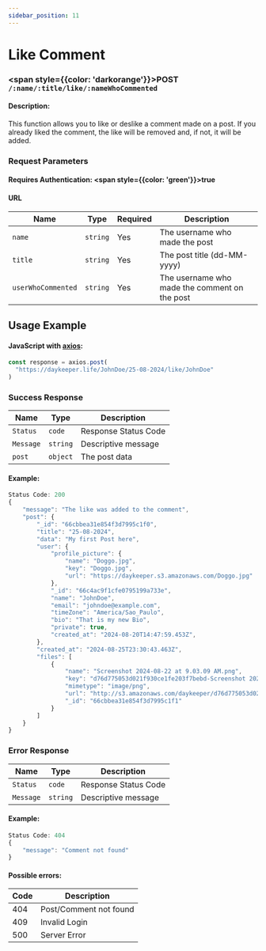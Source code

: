 ```yaml
---
sidebar_position: 11
---
```


# Like Comment

### <span style={{color: 'darkorange'}}>POST</span> `/:name/:title/like/:nameWhoCommented`

#### Description:

This function allows you to like or deslike a comment made on a post. If you already liked the comment, the like will be removed and, if not, it will be added.

### Request Parameters

#### Requires Authentication: <span style={{color: 'green'}}>true</span>

#### URL

| Name               | Type     | Required | Description                                   |
| ------------------ | -------- | -------- | --------------------------------------------- |
| `name`             | `string` | Yes      | The username who made the post                |
| `title`            | `string` | Yes      | The post title (dd-MM-yyyy)                   |
| `userWhoCommented` | `string` | Yes      | The username who made the comment on the post |

## Usage Example

#### JavaScript with <a href="https://axios-http.com/docs/intro">axios</a>:

```javascript
const response = axios.post(
  "https://daykeeper.life/JohnDoe/25-08-2024/like/JohnDoe"
)
```

### Success Response

| Name      | Type     | Description          |
| --------- | -------- | -------------------- |
| `Status`  | `code`   | Response Status Code |
| `Message` | `string` | Descriptive message  |
| `post`    | `object` | The post data        |

#### Example:

```javascript
Status Code: 200
{
    "message": "The like was added to the comment",
    "post": {
        "_id": "66cbbea31e854f3d7995c1f0",
        "title": "25-08-2024",
        "data": "My first Post here",
        "user": {
            "profile_picture": {
                "name": "Doggo.jpg",
                "key": "Doggo.jpg",
                "url": "https://daykeeper.s3.amazonaws.com/Doggo.jpg"
            },
            "_id": "66c4ac9f1cfe0795199a733e",
            "name": "JohnDoe",
            "email": "johndoe@example.com",
            "timeZone": "America/Sao_Paulo",
            "bio": "That is my new Bio",
            "private": true,
            "created_at": "2024-08-20T14:47:59.453Z",
        },
        "created_at": "2024-08-25T23:30:43.463Z",
        "files": [
            {
                "name": "Screenshot 2024-08-22 at 9.03.09 AM.png",
                "key": "d76d775053d021f930ce1fe203f7bebd-Screenshot 2024-08-22 at 9.03.09 AM.png",
                "mimetype": "image/png",
                "url": "http://s3.amazonaws.com/daykeeper/d76d775053d021f930ce1fe203f7bebd-Screenshot%202024-08-22%20at%209.03.09%E2%80%AFAM.png",
                "_id": "66cbbea31e854f3d7995c1f1"
            }
        ]
    }
}
```

### Error Response

| Name      | Type     | Description          |
| --------- | -------- | -------------------- |
| `Status`  | `code`   | Response Status Code |
| `Message` | `string` | Descriptive message  |

#### Example:

```javascript
Status Code: 404
{
    "message": "Comment not found"
}
```

#### Possible errors:

| Code | Description            |
| ---- | ---------------------- |
| 404  | Post/Comment not found |
| 409  | Invalid Login          |
| 500  | Server Error           |
